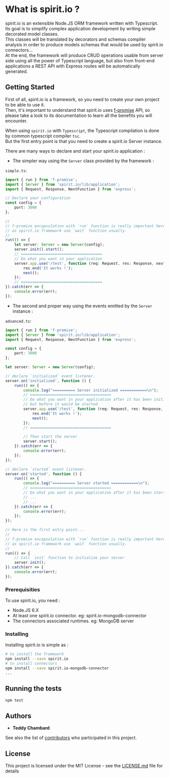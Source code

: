 # What is spirit.io ?

spirit.io is an extensible Node.JS ORM framework written with Typescript.  
Its goal is to simplify complex application development by writing simple decorated model classes.  
This classes will be translated by decorators and schemas compiler analysis in order to produce models schemas that would be used by spirit.io connectors...  
At the end, the framework will produce CRUD operations usable from server side using all the power of Typescript language, but also from front-end applications a REST API with Express routes will be automatically generated.  


## Getting Started

First of all, spirit.io is a framework, so you need to create your own project to be able to use it.  
Then, it's important to understand that spirit.io uses [f-promise](https://github.com/Sage/f-promise) API, so please take a look to its documentation to learn all the benefits you will encounter.  

When using `spirit.io` with `Typescript`, the Typescript compilation is done by common typescript compiler `tsc`.  
But the first entry point is that you need to create a spirit.io Server instance.  

There are many ways to declare and start your spirit.io application :

* The simpler way using the `Server` class provided by the framework :

`simple.ts`:  

```ts
import { run } from 'f-promise';
import { Server } from 'spirit.io/lib/application';
import { Request, Response, NextFunction } from 'express';

// Declare your configuration
const config = {
    port: 3000
};

//
// f-promise encapsulation with `run` function is really important here
// as spirit.io framework use `wait` function usually.
//
run(() => {
    let server: Server = new Server(config);
    server.init().start();
    // ====================================
    // Do what you want in your application
    server.app.use('/test', function (req: Request, res: Response, next: NextFunction) {
        res.end('It works !');
        next();
    });
    // ====================================
}).catch(err => {
    console.error(err);
});
```

* The second and proper way using the events emitted by the `Server` instance :

`advanced.ts`:  

```ts
import { run } from 'f-promise';
import { Server } from 'spirit.io/lib/application';
import { Request, Response, NextFunction } from 'express';

const config = {
    port: 3000
};

let server: Server = new Server(config);

// declare `initialized` event listener.
server.on('initialized', function () {
    run(() => {
        console.log("========== Server initialized ============\n");
        // ====================================
        // Do what you want in your application after it has been initialized, 
        // but before it would be started
        server.app.use('/test', function (req: Request, res: Response, next: NextFunction) {
            res.end('It works !');
            next();
        });
        // ====================================

        // Then start the server
        server.start();
    }).catch(err => {
        console.error(err);
    });
});

// declare `started` event listener.
server.on('started', function () {
    run(() => {
        console.log("========== Server started ============\n");
        // ====================================
        // Do what you want in your application after it has been started
        // ...
        // ...
    }).catch(err => {
        console.error(err);
    });
});

// Here is the first entry point...
//
// f-promise encapsulation with `run` function is really important here
// as spirit.io framework use `wait` function usually.
//
run(() => {
    // Call `init` function to initialize your server
    server.init();
}).catch(err => {
    console.error(err);
});
```


### Prerequisities

To use spirit.io, you need :  
  * Node.JS 6.X
  * At least one spirit.io connector. eg: spirit.io-mongodb-connector
  * The connectors associated runtimes. eg: MongoDB server

### Installing

Installing spirit.io is simple as :  

```sh
# to install the framework
npm install --save spirit.io
# to install connectors
npm install --save spirit.io-mongodb-connector
...
```

## Running the tests

```sh
npm test
```

## Authors

  * **Teddy Chambard** 

See also the list of [contributors](https://github.com/your/project/contributors) who participated in this project.

## License

This project is licensed under the MIT License - see the [LICENSE.md](LICENSE.md) file for details
